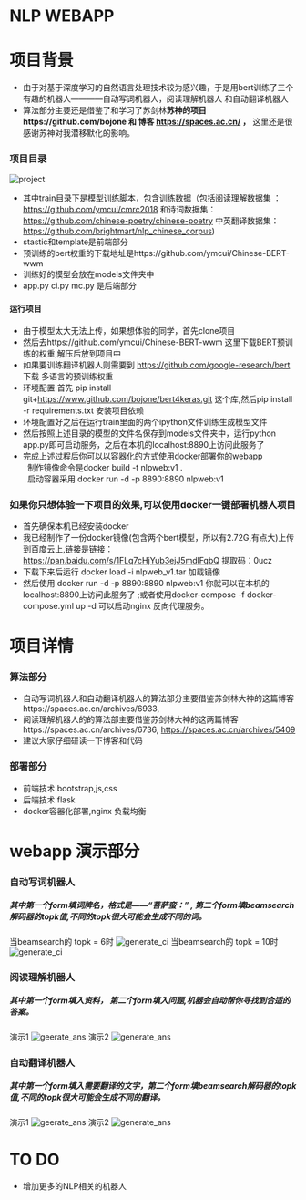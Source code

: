 # NLP WEBAPP

# 项目背景 
+ 由于对基于深度学习的自然语言处理技术较为感兴趣，于是用bert训练了三个有趣的机器人————自动写词机器人，阅读理解机器人 和自动翻译机器人
+ 算法部分主要还是借鉴了和学习了苏剑林**苏神的项目https://github.com/bojone  和 博客 https://spaces.ac.cn/ ，** 这里还是很感谢苏神对我潜移默化的影响。

### 项目目录
![project](/img/project.png)
+ 其中train目录下是模型训练脚本，包含训练数据（包括阅读理解数据集 ： https://github.com/ymcui/cmrc2018 和诗词数据集：https://github.com/chinese-poetry/chinese-poetry  中英翻译数据集： https://github.com/brightmart/nlp_chinese_corpus)
+ stastic和template是前端部分
+ 预训练的bert权重的下载地址是https://github.com/ymcui/Chinese-BERT-wwm
+ 训练好的模型会放在models文件夹中
+ app.py ci.py mc.py 是后端部分

#### 运行项目

+ 由于模型太大无法上传，如果想体验的同学，首先clone项目
+ 然后去https://github.com/ymcui/Chinese-BERT-wwm 这里下载BERT预训练的权重,解压后放到项目中
+ 如果要训练翻译机器人则需要到 https://github.com/google-research/bert 下载 多语言的预训练权重
+ 环境配置 首先 pip install git+https://www.github.com/bojone/bert4keras.git 这个库,然后pip install -r requirements.txt 安装项目依赖
+ 环境配置好之后在运行train里面的两个ipython文件训练生成模型文件
+ 然后按照上述目录的模型的文件名保存到models文件夹中，运行python app.py即可启动服务，之后在本机的localhost:8890上访问此服务了  
+ 完成上述过程后你可以以容器化的方式使用docker部署你的webapp<br/>
 &nbsp;&nbsp;制作镜像命令是docker build -t nlpweb:v1 .<br/>
 &nbsp;&nbsp;启动容器采用 docker run -d -p 8890:8890 nlpweb:v1<br/>  

### 如果你只想体验一下项目的效果,可以使用docker一键部署机器人项目
+ 首先确保本机已经安装docker
+ 我已经制作了一份docker镜像(包含两个bert模型，所以有2.72G,有点大)上传 到百度云上,链接是链接：https://pan.baidu.com/s/1FLq7cHjYub3ejJ5mdlFqbQ 
提取码：0ucz 
+ 下载下来后运行 docker load -i nlpweb_v1.tar 加载镜像
+ 然后使用 docker run -d -p 8890:8890 nlpweb:v1  你就可以在本机的localhost:8890上访问此服务了 ;或者使用docker-compose -f docker-compose.yml up -d 可以启动nginx 反向代理服务。

# 项目详情

### 算法部分
+ 自动写词机器人和自动翻译机器人的算法部分主要借鉴苏剑林大神的这篇博客https://spaces.ac.cn/archives/6933,
+ 阅读理解机器人的的算法部主要借鉴苏剑林大神的这两篇博客https://spaces.ac.cn/archives/6736, https://spaces.ac.cn/archives/5409
+ 建议大家仔细研读一下博客和代码

### 部署部分
+ 前端技术 bootstrap,js,css
+ 后端技术 flask
+ docker容器化部署,nginx 负载均衡

# webapp 演示部分

### 自动写词机器人
##### 其中第一个form填**词牌名**，格式是——**“菩萨蛮：”** , 第二个form填beamsearch解码器的**topk值**,不同的topk很大可能会生成不同的词。
当beamsearch的 topk = 6时
![generate_ci](/img/ci1.png)
当beamsearch的 topk = 10时
![generate_ci](/img/ci2.png)
### 阅读理解机器人
##### 其中第一个form填入**资料**， 第二个form填入**问题**,机器会自动帮你寻找到合适的答案。
演示1
![geerate_ans](/img/mc1.png)
演示2
![generate_ans](/img/mc2.png)

### 自动翻译机器人
##### 其中第一个form填入**需要翻译的文字**，第二个form填beamsearch解码器的**topk值**,不同的topk很大可能会生成不同的翻译。
演示1
![geerate_ans](/img/trans1.png)
演示2
![generate_ans](/img/trans2.png)


# TO DO
+ 增加更多的NLP相关的机器人

